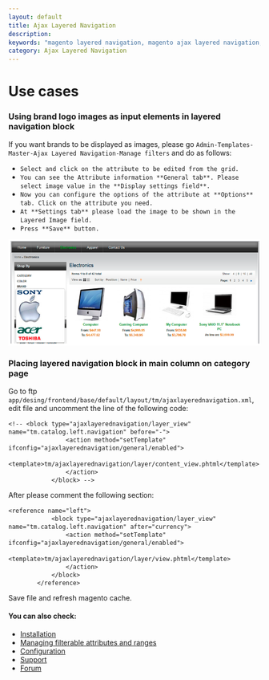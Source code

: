 ```yaml
---
layout: default
title: Ajax Layered Navigation
description:
keywords: "magento layered navigation, magento ajax layered navigation, magento improved navigation, magento extension, magento module"
category: Ajax Layered Navigation
---
```


# Use cases

### Using brand logo images as input elements in layered navigation block

If you want brands to be displayed as images, please go `Admin-Templates-Master-Ajax Layered Navigation-Manage filters` and do as follows:

-   `Select and click on the attribute to be edited from the grid.`
-   `You can see the Attribute information **General tab**. Please select image value in the **Display settings field**.`
-   `Now you can configure the options of the attribute at **Options** tab. Click on the attribute you need.`
-   `At **Settings tab** please load the image to be shown in the Layered Image field.`
-   `Press **Save** button.`

![Ajax Layered Navigation configuration](/images/m1/extensions/ajax-layered-navigation/use-case.png)

### Placing layered navigation block in main column on category page

Go to ftp `app/desing/frontend/base/default/layout/tm/ajaxlayerednavigation.xml`, edit file and uncomment the line of the following code:

```
<!-- <block type="ajaxlayerednavigation/layer_view" name="tm.catalog.left.navigation" before="-">
                <action method="setTemplate" ifconfig="ajaxlayerednavigation/general/enabled">
                    <template>tm/ajaxlayerednavigation/layer/content_view.phtml</template>
                </action>
            </block> -->
```

After please comment the following section:

```
<reference name="left">
            <block type="ajaxlayerednavigation/layer_view" name="tm.catalog.left.navigation" after="currency">
                <action method="setTemplate" ifconfig="ajaxlayerednavigation/general/enabled">
                    <template>tm/ajaxlayerednavigation/layer/view.phtml</template>
                </action>
            </block>
        </reference>
```

Save file and refresh magento cache.

#### You can also check:

*   [Installation](../installation/)
*   [Managing filterable attributes and ranges](../managing-attributes-ranges/)
*   [Configuration](../configuration/)
*   [Support](https://swissuplabs.com/contacts/)
*   [Forum](https://swissuplabs.com/magento-forum/)